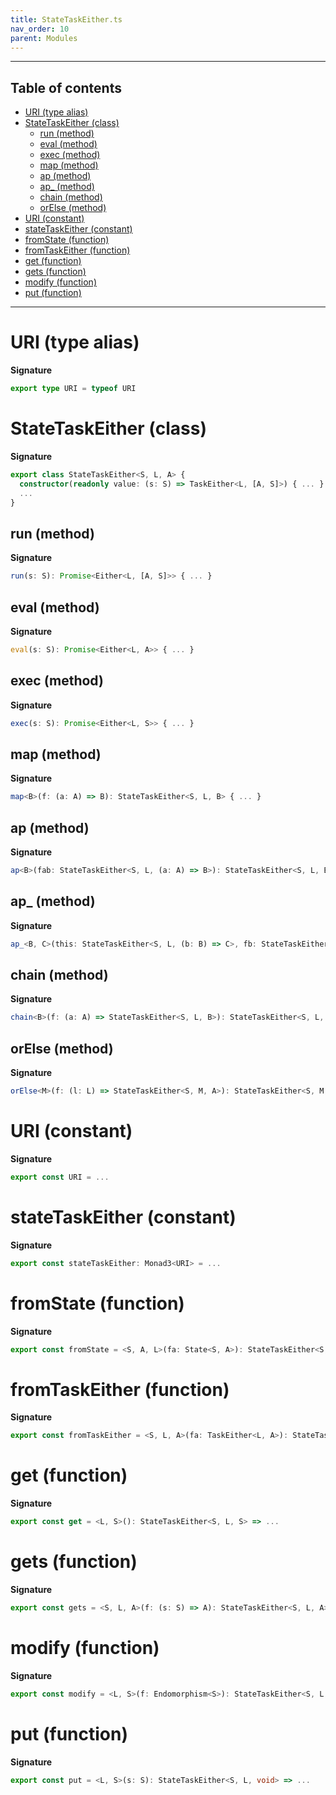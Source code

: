```yaml
---
title: StateTaskEither.ts
nav_order: 10
parent: Modules
---
```


---

<h2 class="text-delta">Table of contents</h2>

- [URI (type alias)](#uri-type-alias)
- [StateTaskEither (class)](#statetaskeither-class)
  - [run (method)](#run-method)
  - [eval (method)](#eval-method)
  - [exec (method)](#exec-method)
  - [map (method)](#map-method)
  - [ap (method)](#ap-method)
  - [ap\_ (method)](#ap_-method)
  - [chain (method)](#chain-method)
  - [orElse (method)](#orelse-method)
- [URI (constant)](#uri-constant)
- [stateTaskEither (constant)](#statetaskeither-constant)
- [fromState (function)](#fromstate-function)
- [fromTaskEither (function)](#fromtaskeither-function)
- [get (function)](#get-function)
- [gets (function)](#gets-function)
- [modify (function)](#modify-function)
- [put (function)](#put-function)

---

# URI (type alias)

**Signature**

```ts
export type URI = typeof URI
```

# StateTaskEither (class)

**Signature**

```ts
export class StateTaskEither<S, L, A> {
  constructor(readonly value: (s: S) => TaskEither<L, [A, S]>) { ... }
  ...
}
```

## run (method)

**Signature**

```ts
run(s: S): Promise<Either<L, [A, S]>> { ... }
```

## eval (method)

**Signature**

```ts
eval(s: S): Promise<Either<L, A>> { ... }
```

## exec (method)

**Signature**

```ts
exec(s: S): Promise<Either<L, S>> { ... }
```

## map (method)

**Signature**

```ts
map<B>(f: (a: A) => B): StateTaskEither<S, L, B> { ... }
```

## ap (method)

**Signature**

```ts
ap<B>(fab: StateTaskEither<S, L, (a: A) => B>): StateTaskEither<S, L, B> { ... }
```

## ap\_ (method)

**Signature**

```ts
ap_<B, C>(this: StateTaskEither<S, L, (b: B) => C>, fb: StateTaskEither<S, L, B>): StateTaskEither<S, L, C> { ... }
```

## chain (method)

**Signature**

```ts
chain<B>(f: (a: A) => StateTaskEither<S, L, B>): StateTaskEither<S, L, B> { ... }
```

## orElse (method)

**Signature**

```ts
orElse<M>(f: (l: L) => StateTaskEither<S, M, A>): StateTaskEither<S, M, A> { ... }
```

# URI (constant)

**Signature**

```ts
export const URI = ...
```

# stateTaskEither (constant)

**Signature**

```ts
export const stateTaskEither: Monad3<URI> = ...
```

# fromState (function)

**Signature**

```ts
export const fromState = <S, A, L>(fa: State<S, A>): StateTaskEither<S, L, A> => ...
```

# fromTaskEither (function)

**Signature**

```ts
export const fromTaskEither = <S, L, A>(fa: TaskEither<L, A>): StateTaskEither<S, L, A> => ...
```

# get (function)

**Signature**

```ts
export const get = <L, S>(): StateTaskEither<S, L, S> => ...
```

# gets (function)

**Signature**

```ts
export const gets = <S, L, A>(f: (s: S) => A): StateTaskEither<S, L, A> => ...
```

# modify (function)

**Signature**

```ts
export const modify = <L, S>(f: Endomorphism<S>): StateTaskEither<S, L, void> => ...
```

# put (function)

**Signature**

```ts
export const put = <L, S>(s: S): StateTaskEither<S, L, void> => ...
```
